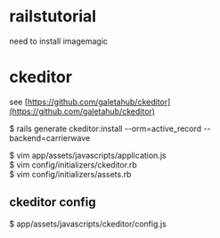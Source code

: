 # railstutorial

need to install imagemagic

# ckeditor

see [https://github.com/galetahub/ckeditor](https://github.com/galetahub/ckeditor)  

$ rails generate ckeditor:install --orm=active_record --backend=carrierwave 

$ vim app/assets/javascripts/application.js  
$ vim config/initializers/ckeditor.rb  
$ vim config/initializers/assets.rb  

## ckeditor config

$ app/assets/javascripts/ckeditor/config.js
